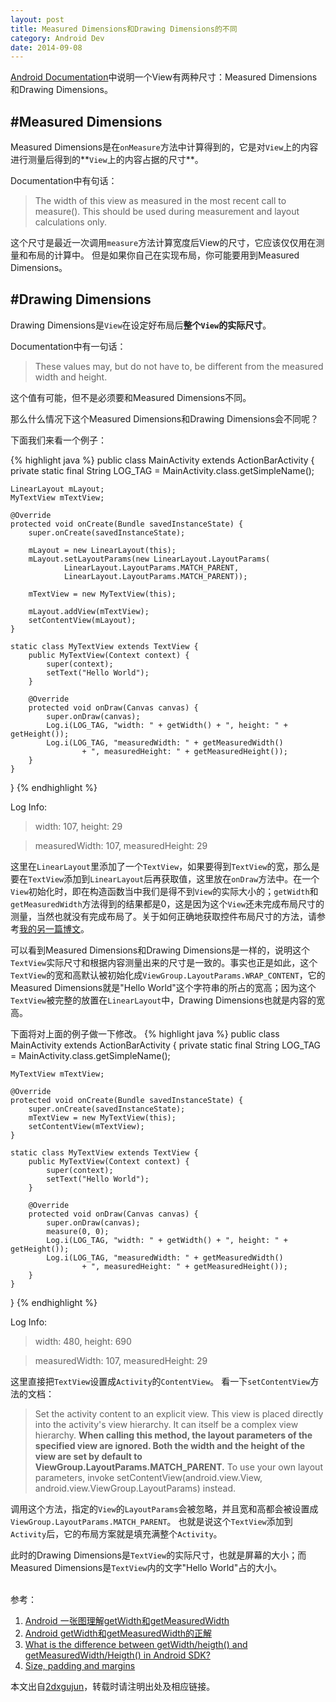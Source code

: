```yaml
---
layout: post
title: Measured Dimensions和Drawing Dimensions的不同
category: Android Dev
date: 2014-09-08
---
```



[Android Documentation](http://developer.android.com/reference/android/view/View.html#SizePaddingMargins)中说明一个View有两种尺寸：Measured Dimensions和Drawing Dimensions。

#Measured Dimensions
---
Measured Dimensions是在`onMeasure`方法中计算得到的，它是对`View`上的内容进行测量后得到的**`View`上的内容占据的尺寸**。

Documentation中有句话：
> The width of this view as measured in the most recent call to measure(). This should be used during measurement and layout calculations only.

这个尺寸是最近一次调用`measure`方法计算宽度后View的尺寸，它应该仅仅用在测量和布局的计算中。
但是如果你自己在实现布局，你可能要用到Measured Dimensions。


#Drawing Dimensions
---
Drawing Dimensions是`View`在设定好布局后**整个`View`的实际尺寸**。

Documentation中有一句话：
> These values may, but do not have to, be different from the measured width and height.

这个值有可能，但不是必须要和Measured Dimensions不同。



那么什么情况下这个Measured Dimensions和Drawing Dimensions会不同呢？

下面我们来看一个例子：

{% highlight java %}
public class MainActivity extends ActionBarActivity {
	private static final String LOG_TAG = MainActivity.class.getSimpleName();

	LinearLayout mLayout;
	MyTextView mTextView;

	@Override
	protected void onCreate(Bundle savedInstanceState) {
		super.onCreate(savedInstanceState);

		mLayout = new LinearLayout(this);
		mLayout.setLayoutParams(new LinearLayout.LayoutParams(
				LinearLayout.LayoutParams.MATCH_PARENT,
				LinearLayout.LayoutParams.MATCH_PARENT));

		mTextView = new MyTextView(this);

		mLayout.addView(mTextView);
		setContentView(mLayout);
	}

	static class MyTextView extends TextView {
		public MyTextView(Context context) {
			super(context);
			setText("Hello World");
		}

		@Override
		protected void onDraw(Canvas canvas) {
			super.onDraw(canvas);
			Log.i(LOG_TAG, "width: " + getWidth() + ", height: " + getHeight());
			Log.i(LOG_TAG, "measuredWidth: " + getMeasuredWidth()
					+ ", measuredHeight: " + getMeasuredHeight());
		}
	}
}
{% endhighlight %}

Log Info: 
> width: 107, height: 29

> measuredWidth: 107, measuredHeight: 29

这里在`LinearLayout`里添加了一个`TextView`，如果要得到`TextView`的宽，那么是要在`TextView`添加到`LinearLayout`后再获取值，这里放在`onDraw`方法中。在一个`View`初始化时，即在构造函数当中我们是得不到`View`的实际大小的；`getWidth`和`getMeasuredWidth`方法得到的结果都是0，这是因为这个`View`还未完成布局尺寸的测量，当然也就没有完成布局了。关于如何正确地获取控件布局尺寸的方法，请参考[我的另一篇博文](http://2dxgujun.github.io/09-05-2014/Get-Drawing-Dimensions-after-Layout.html)。

可以看到Measured Dimensions和Drawing Dimensions是一样的，说明这个`TextView`实际尺寸和根据内容测量出来的尺寸是一致的。事实也正是如此，这个`TextView`的宽和高默认被初始化成`ViewGroup.LayoutParams.WRAP_CONTENT`，它的Measured Dimensions就是"Hello World"这个字符串的所占的宽高；因为这个`TextView`被完整的放置在`LinearLayout`中，Drawing Dimensions也就是内容的宽高。



下面将对上面的例子做一下修改。
{% highlight java %}
public class MainActivity extends ActionBarActivity {
	private static final String LOG_TAG = MainActivity.class.getSimpleName();

	MyTextView mTextView;

	@Override
	protected void onCreate(Bundle savedInstanceState) {
		super.onCreate(savedInstanceState);
		mTextView = new MyTextView(this);
		setContentView(mTextView);
	}

	static class MyTextView extends TextView {
		public MyTextView(Context context) {
			super(context);
			setText("Hello World");
		}

		@Override
		protected void onDraw(Canvas canvas) {
			super.onDraw(canvas);
			measure(0, 0);
			Log.i(LOG_TAG, "width: " + getWidth() + ", height: " + getHeight());
			Log.i(LOG_TAG, "measuredWidth: " + getMeasuredWidth()
					+ ", measuredHeight: " + getMeasuredHeight());
		}
	}
}
{% endhighlight %}

Log Info: 
> width: 480, height: 690

> measuredWidth: 107, measuredHeight: 29

这里直接把`TextView`设置成`Activity`的`ContentView`。
看一下`setContentView`方法的文档：

> Set the activity content to an explicit view. This view is placed directly into the activity's view hierarchy. It can itself be a complex view hierarchy. **When calling this method, the layout parameters of the specified view are ignored. Both the width and the height of the view are set by default to ViewGroup.LayoutParams.MATCH_PARENT.** To use your own layout parameters, invoke setContentView(android.view.View, android.view.ViewGroup.LayoutParams) instead.

调用这个方法，指定的`View`的`LayoutParams`会被忽略，并且宽和高都会被设置成`ViewGroup.LayoutParams.MATCH_PARENT`。
也就是说这个`TextView`添加到`Activity`后，它的布局方案就是填充满整个`Activity`。


此时的Drawing Dimensions是`TextView`的实际尺寸，也就是屏幕的大小；而Measured Dimensions是`TextView`内的文字"Hello World"占的大小。


<br/>
参考：

1. [Android 一张图理解getWidth和getMeasuredWidth](http://blog.sina.com.cn/s/blog_6e519585010152s5.html)
2. [Android getWidth和getMeasuredWidth的正解](http://blog.csdn.net/wotoumingzxy/article/details/7760935)
3. [What is the difference between getWidth/heigth() and getMeasuredWidth/Heigth() in Android SDK?](http://stackoverflow.com/questions/8657540/what-is-the-difference-between-getwidth-heigth-and-getmeasuredwidth-heigth-i)
4. [Size, padding and margins](http://developer.android.com/reference/android/view/View.html#SizePaddingMargins)

本文出自[2dxgujun](http://github.com/2dxgujun)，转载时请注明出处及相应链接。